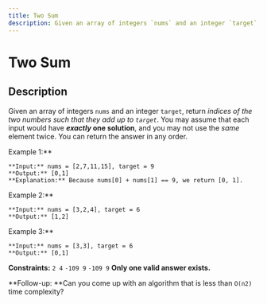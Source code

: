 ```yaml
---
title: Two Sum
description: Given an array of integers `nums` and an integer `target`, return *indices of the two numbers such t
---
```

# Two Sum
## Description
Given an array of integers `nums` and an integer `target`, return *indices of the two numbers such that they add up to `target`*.
You may assume that each input would have ***exactly* one solution**, and you may not use the *same* element twice.
You can return the answer in any order.
 
Example 1:**
```
**Input:** nums = [2,7,11,15], target = 9
**Output:** [0,1]
**Explanation:** Because nums[0] + nums[1] == 9, we return [0, 1].
```
Example 2:**
```
**Input:** nums = [3,2,4], target = 6
**Output:** [1,2]
```
Example 3:**
```
**Input:** nums = [3,3], target = 6
**Output:** [0,1]
```
 
**Constraints:**
	`2 4`
	`-109 9`
	`-109 9`
	**Only one valid answer exists.**
 
**Follow-up: **Can you come up with an algorithm that is less than `O(n2)` time complexity?

